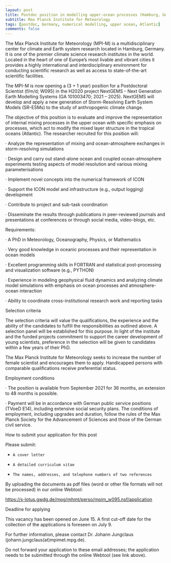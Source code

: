 ```yaml
---
layout: post
title: Postdoc position in modelling upper-ocean processes (Hamburg, Germany)
subtitle: Max Planck Institute for Meteorology
tags: [postdoc, Germany, numerical modelling, upper ocean, Atlantic]
comments: false
---
```


The Max Planck Institute for Meteorology (MPI-M) is a multidisciplinary center for climate and Earth system research located in Hamburg, Germany. It is one of the premier climate science research institutes in the world. Located in the heart of one of Europe’s most livable and vibrant cities it provides a highly international and interdisciplinary environment for conducting scientific research as well as access to state-of-the-art scientific facilities.

The MPI-M is now opening a (3 + 1 year) position for a Postdoctoral Scientist (f/m/d; W095) in the H2020 project NextGEMS - Next Generation Earth Modelling Systems (GA 101003470; 2021 – 2025). NextGEMS will develop and apply a new generation of Storm-Resolving Earth System Models (SR-ESMs) to the study of anthropogenic climate change.

The objective of this position is to evaluate and improve the representation of internal mixing processes in the upper ocean with specific emphasis on processes, which act to modify the mixed layer structure in the tropical oceans (Atlantic). The researcher recruited for this position will:

·         Analyze the representation of mixing and ocean-atmosphere exchanges in storm-resolving simulations

·         Design and carry out stand-alone ocean and coupled ocean-atmosphere experiments testing aspects of model resolution and various mixing parameterisations

·         Implement novel concepts into the numerical framework of ICON

·         Support the ICON model and infrastructure (e.g., output logging) development

·         Contribute to project and sub-task coordination

·         Disseminate the results through publications in peer-reviewed journals and presentations at conferences or through social media, video-blogs, etc.

 

Requirements:

·         A PhD in Meteorology, Oceanography, Physics, or Mathematics

·         Very good knowledge in oceanic processes and their representation in ocean models

·         Excellent programming skills in FORTRAN and statistical post-processing and visualization software (e.g., PYTHON)

·         Experience in modeling geophysical fluid dynamics and analyzing climate model simulations with emphasis on ocean processes and atmosphere-ocean interaction

·         Ability to coordinate cross-institutional research work and reporting tasks

Selection criteria

The selection criteria will value the qualifications, the experience and the ability of the candidates to fulfill the responsibilities as outlined above. A selection panel will be established for this purpose. In light of the institute and the funded projects commitment to support the career development of young scientists, preference in the selection will be given to candidates within a few years of their PhD.

 

The Max Planck Institute for Meteorology seeks to increase the number of female scientist and encourages them to apply. Handicapped persons with comparable qualifications receive preferential status.

 

Employment conditions

·         The position is available from September 2021 for 36 months, an extension to 48 months is possible.

·         Payment will be in accordance with German public service positions (TVoeD E14), including extensive social security plans. The conditions of employment, including upgrades and duration, follow the rules of the Max Planck Society for the Advancement of Sciences and those of the German civil service.

 

How to submit your application for this post

Please submit:

-     A cover letter

-     A detailed curriculum vitae

-     The names, addresses, and telephone numbers of two references

By uploading the documents as pdf files (word or other file formats will not be processed) in our online Webtool:

 

https://s-lotus.gwdg.de/mpg/mhmt/perso/mpim_w095.nsf/application

 

Deadline for applying

This vacancy has been opened on June 15. A first cut-off date for the collection of the applications is foreseen on July 9.

For further information, please contact Dr. Johann Jungclaus (johann.jungclaus(at)mpimet.mpg.de).

Do not forward your application to these email addresses; the application needs to be submitted through the online Webtool (see link above).
